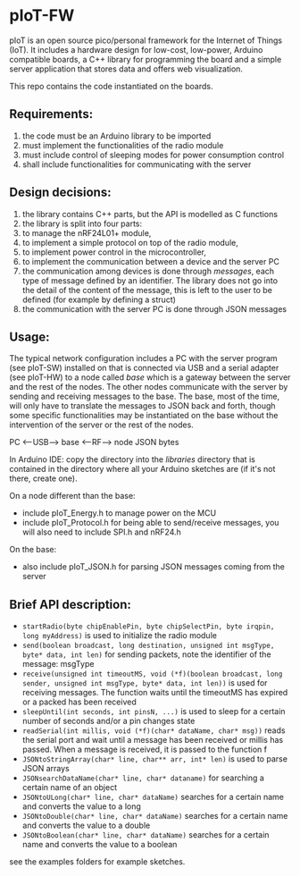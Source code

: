 pIoT-FW
=======


pIoT is an open source pico/personal framework for the Internet of Things (IoT).
It includes a hardware design for low-cost, low-power, Arduino compatible boards, a C++ library for programming the board and a simple server application that stores data and offers web visualization.


This repo contains the code instantiated on the boards.

Requirements:
-------------

1.  the code must be an Arduino library to be imported
2.  must implement the functionalities of the radio module
3.  must include control of sleeping modes for power consumption control
4.  shall include functionalities for communicating with the server


Design decisions:
-----------------

1.  the library contains C++ parts, but the API is modelled as C functions
2.  the library is split into four parts:
  1. to manage the nRF24L01+ module,
  2. to implement a simple protocol on top of the radio module, 
  3. to implement power control in the microcontroller, 
  4. to implement the communication between a device and the server PC
3.  the communication among devices is done through *messages*, each type of message defined by an identifier. The library does not go into the detail of the content of the message, this is left to the user to be defined (for example by defining a struct)
4.  the communication with the server PC is done through JSON messages


Usage:
------

The typical network configuration includes a PC with the server program (see pIoT-SW) installed on that is connected via USB and a serial adapter (see pIoT-HW) to a node called *base* which is a gateway between the server and the rest of the nodes. The other nodes communicate with the server by sending and receiving messages to the base. The base, most of the time, will only have to translate the messages to JSON back and forth, though some specific functionalities may be instantiated on the base without the intervention of the server or the rest of the nodes.

PC <--USB--> base <--RF--> node
     JSON           bytes

In Arduino IDE: copy the directory into the *libraries* directory that is contained in the directory where all your Arduino sketches are (if it's not there, create one).

On a node different than the base:

*  include pIoT_Energy.h to manage power on the MCU
*  include pIoT_Protocol.h for being able to send/receive messages, you will also need to include SPI.h and nRF24.h

On the base:

*  also include pIoT_JSON.h for parsing JSON messages coming from the server

Brief API description:
----------------------

*  `startRadio(byte chipEnablePin, byte chipSelectPin, byte irqpin, long myAddress)` is used to initialize the radio module
*  `send(boolean broadcast, long destination, unsigned int msgType, byte* data, int len)` for sending packets, note the identifier of the message: msgType
*  `receive(unsigned int timeoutMS, void (*f)(boolean broadcast, long sender, unsigned int msgType, byte* data, int len))` is used for receiving messages. The function waits until the timeoutMS has expired or a packed has been received
*  `sleepUntil(int seconds, int pinsN, ...)` is used to sleep for a certain number of seconds and/or a pin changes state
* `readSerial(int millis, void (*f)(char* dataName, char* msg))` reads the serial port and wait until a message has been received or millis has passed. When a message is received, it is passed to the function f
* `JSONtoStringArray(char* line, char** arr, int* len)` is used to parse JSON arrays
* `JSONsearchDataName(char* line, char* dataname)` for searching a certain name of an object
* `JSONtoULong(char* line, char* dataName)` searches for a certain name and converts the value to a long
* `JSONtoDouble(char* line, char* dataName)` searches for a certain name and converts the value to a double
* `JSONtoBoolean(char* line, char* dataName)` searches for a certain name and converts the value to a boolean

see the examples folders for example sketches.
